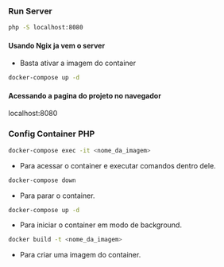### Run Server 

```bash
php -S localhost:8080
```

#### Usando Ngix ja vem o server 

- Basta ativar a imagem do container

```bash
docker-compose up -d
```

#### Acessando a pagina do projeto no navegador

localhost:8080 

### Config Container PHP

```bash
docker-compose exec -it <nome_da_imagem>
```
- Para acessar o container e executar comandos dentro dele.

```bash
docker-compose down
```
- Para parar o container.

```bash
docker-compose up -d
```
- Para iniciar o container em modo de background.

```bash
docker build -t <nome_da_imagem>
```
- Para criar uma imagem do container.